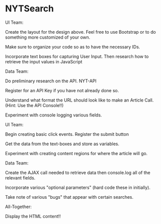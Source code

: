 # NYTSearch

UI Team:

Create the layout for the design above. Feel free to use Bootstrap or to do something more customized of your own.

Make sure to organize your code so as to have the necessary IDs.

Incorporate text boxes for capturing User Input. Then research how to retrieve the input values in JavaScript

Data Team:

Do preliminary research on the API.
NYT-API

Register for an API Key if you have not already done so.

Understand what format the URL should look like to make an Article Call. (Hint: Use the API Console!!)

Experiment with console logging various fields.

UI Team:

Begin creating basic click events. Register the submit button

Get the data from the text-boxes and store as variables.

Experiment with creating content regions for where the article will go.

Data Team:

Create the AJAX call needed to retrieve data then console.log all of the relevant fields.

Incorporate various "optional parameters" (hard code these in initially).

Take note of various "bugs" that appear with certain searches.

All-Together:

Display the HTML content!!
